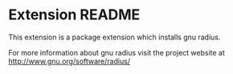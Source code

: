 # Extension README

This extension is a package extension which installs gnu radius.

For more information about gnu radius visit the project website at
http://www.gnu.org/software/radius/

